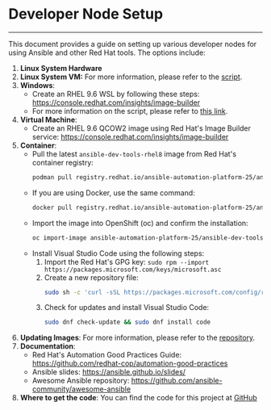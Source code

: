 # Developer Node Setup
--------------------

This document provides a guide on setting up various developer nodes for 
using Ansible and other Red Hat tools. The options include:

1. **Linux System Hardware**
2. **Linux System VM:** For more information, please refer to the 
[script](<https://github.com/ShaddGallegos/Base_EE-DE_Builder>).
3. **Windows**:
    - Create an RHEL 9.6 WSL by following these steps: 
<https://console.redhat.com/insights/image-builder>
    - For more information on the script, please refer to [this 
link](<https://github.com/ShaddGallegos/Base_EE-DE_Builder>).
4. **Virtual Machine**:
    - Create an RHEL 9.6 QCOW2 image using Red Hat's Image Builder 
service: <https://console.redhat.com/insights/image-builder>
5. **Container**:
    - Pull the latest `ansible-dev-tools-rhel8` image from Red Hat's container registry:
        ```bash
        podman pull registry.redhat.io/ansible-automation-platform-25/ansible-dev-tools-rhel8:lregistry.redhat.io/ansible-automation-platform-25/ansibe-dev-tools-rhel8:latest
        ```
    - If you are using Docker, use the same command:
        ```bash
        docker pull registry.redhat.io/ansible-automation-platform-25/ansible-dev-tools-rhel8:lregistry.redhat.io/ansible-automation-platform-25/ansibe-dev-tools-rhel8:latest
        ```
    - Import the image into OpenShift (oc) and confirm the installation:
        ```bash
        oc import-image ansible-automation-platform-25/ansible-dev-tools-rhel8:25.2.0-48 --from=registry.redhat.io/ansible-automation-platform-25/ansible-dev-tools---from=regstry.redhat.io/ansible-automation-platform-25/ansible-dev-tools-rhel8:latest --confirm
        ```
    - Install Visual Studio Code using the following steps:
        1. Import the Red Hat's GPG key: `sudo rpm --import https://packages.microsoft.com/keys/microsoft.asc`
        2. Create a new repository file:
            ```bash
            sudo sh -c 'curl -sSL https://packages.microsoft.com/config/rhel/9/prod.repo -o /etc/yum.repos.d/vscode.repo'
            ```
        3. Check for updates and install Visual Studio Code:
            ```bash
            sudo dnf check-update && sudo dnf install code
            ```
6. **Updating Images**: For more information, please refer to the [repository](<https://github.com/ShaddGallegos/Base_EE-DE_Builder>).
7. **Documentation**:
    - Red Hat's Automation Good Practices Guide: 
<https://github.com/redhat-cop/automation-good-practices>
    - Ansible slides: <https://ansible.github.io/slides/>
    - Awesome Ansible repository: 
<https://github.com/ansible-community/awesome-ansible>
8. **Where to get the code**: You can find the code for this project at 
[GitHub](<https://github.com/aoyawale/ansible-devspaces-demo>)
